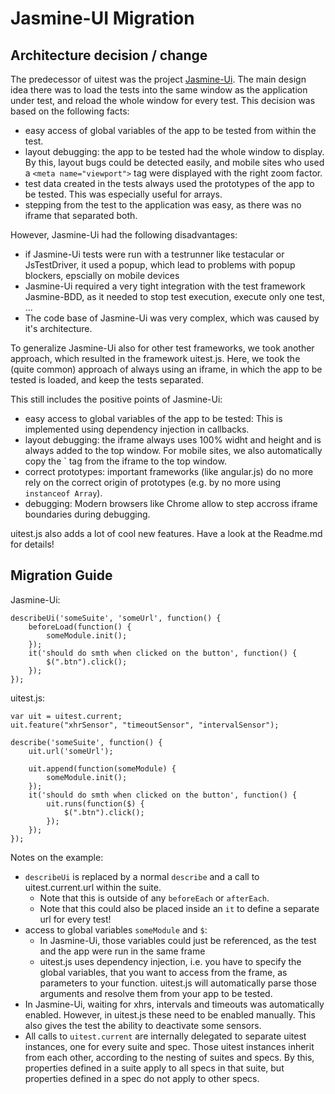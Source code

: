 Jasmine-UI Migration
====================

Architecture decision / change
--------------------

The predecessor of uitest was the project [Jasmine-Ui](https://github.com/tigbro/jasmine-ui). The main design idea there was to load the tests into the same window as the application under test, and reload the whole window for every test. This decision was based on the following facts:

- easy access of global variables of the app to be tested from within the test.
- layout debugging: the app to be tested had the whole window to display. By this,
  layout bugs could be detected easily, and mobile sites who used a `<meta name="viewport">` tag were displayed with the right zoom factor.
- test data created in the tests always used the prototypes of the app to be tested. This was especially useful for arrays.
- stepping from the test to the application was easy, as there was no iframe that separated both.

However, Jasmine-Ui had the following disadvantages:
- if Jasmine-Ui tests were run with a testrunner like testacular or JsTestDriver, it used a popup, which lead to problems with popup blockers, epscially on mobile devices
- Jasmine-Ui required a very tight integration with the test framework Jasmine-BDD, as it needed to stop test execution, execute only one test, ...
- The code base of Jasmine-Ui was very complex, which was caused by it's architecture.

To generalize Jasmine-Ui also for other test frameworks, we took another approach, which resulted in the framework uitest.js. Here, we took the (quite common) approach of always using an iframe, in which the app to be tested is loaded, and keep the tests separated.

This still includes the positive points of Jasmine-Ui:

- easy access to global variables of the app to be tested: This is implemented using dependency injection in callbacks.
- layout debugging: the iframe always uses 100% widht and height and is always added to the top window. For mobile sites, we also automatically copy the `<meta name="viewport"> tag from the iframe to the top window.
- correct prototypes: important frameworks (like angular.js) do no more rely on the correct origin of prototypes (e.g. by no more using `instanceof Array`).
- debugging: Modern browsers like Chrome allow to step accross iframe boundaries during debugging.

uitest.js also adds a lot of cool new features. Have a look at the Readme.md for details!

Migration Guide
----------------

Jasmine-Ui:

    describeUi('someSuite', 'someUrl', function() {
        beforeLoad(function() {
            someModule.init();
        });
        it('should do smth when clicked on the button', function() {
            $(".btn").click();
        });
    });

uitest.js:

    var uit = uitest.current;
    uit.feature("xhrSensor", "timeoutSensor", "intervalSensor");

    describe('someSuite', function() {
        uit.url('someUrl');

        uit.append(function(someModule) {
            someModule.init();
        });
        it('should do smth when clicked on the button', function() {
            uit.runs(function($) {
                $(".btn").click();
            });
        });
    });

Notes on the example:

- `describeUi` is replaced by a normal `describe` and a call to uitest.current.url within the suite.
    * Note that this is outside of any `beforeEach` or `afterEach`.
    * Note that this could also be placed inside an `it` to define
      a separate url for every test!
- access to global variables `someModule` and `$`:
    * In Jasmine-Ui, those variables could just be referenced, as the test and the app were run in the same frame
    * uitest.js uses dependency injection, i.e. you have to specify the global variables, that you want to access from the frame, as parameters to your function. uitest.js will automatically parse those arguments and resolve them from your app to be tested.
- In Jasmine-Ui, waiting for xhrs, intervals and timeouts was automatically enabled. However, in uitest.js these need to be enabled manually. This also gives the test the ability to deactivate some sensors.
- All calls to `uitest.current` are internally delegated to separate uitest instances, one for every suite and spec. Those uitest instances inherit from each other, according to the nesting of suites and specs. By this, properties defined in a suite apply to all specs in that suite, but properties defined in a spec do not apply to other specs.
